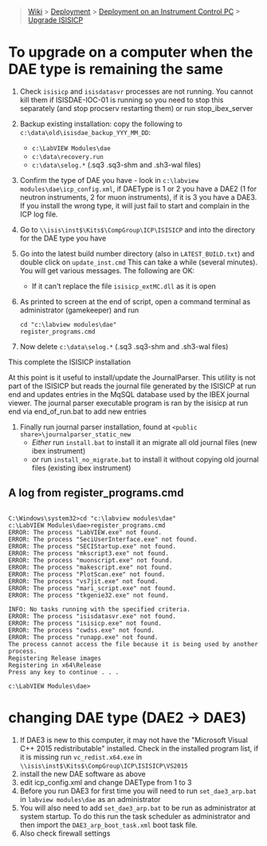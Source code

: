 > [Wiki](Home) > [Deployment](Deployment) > [Deployment on an Instrument Control PC](Deployment-on-an-Instrument-Control-PC) > [Upgrade ISISICP](Upgrade-ISISICP)

# To upgrade on a computer when the DAE type is remaining the same

1. Check `isisicp` and `isisdatasvr` processes are not running. You cannot kill them if ISISDAE-IOC-01 is running so you need to stop this separately (and stop procserv restarting them) or run stop_ibex_server  
1. Backup existing installation: copy the following to `c:\data\old\isisdae_backup_YYY_MM_DD`:
    - `c:\LabVIEW Modules\dae`
    - `c:\data\recovery.run`
    - `c:\data\selog.*` (.sq3 .sq3-shm and .sh3-wal files)

1. Confirm the type of DAE you have - look in `c:\labview modules\dae\icp_config.xml`, if DAEType is 1 or 2 you have a DAE2 (1 for neutron instruments, 2 for muon instruments), if it is 3 you have a DAE3. If you install the wrong type, it will just fail to start and complain in the ICP log file.
1. Go to `\\isis\inst$\Kits$\CompGroup\ICP\ISISICP` and into the directory for the DAE type you have
1. Go into the latest build number directory (also in `LATEST_BUILD.txt`) and double click on `update_inst.cmd`
   This can take a while (several minutes). You will get various messages. The following are OK:
    * If it can't replace the file `isisicp_extMC.dll` as it is open
1. As printed to screen at the end of script, open a command terminal as administrator (gamekeeper) and run
   ```
   cd "c:\labview modules\dae"
   register_programs.cmd
   ```
1. Now delete `c:\data\selog.*` (.sq3 .sq3-shm and .sh3-wal files)

This complete the ISISICP installation

At this point is it useful to install/update the JournalParser. This utility is not part of the ISISICP
but reads the journal file generated by the ISISICP at run end and updates entries in the MqSQL database
 used by the IBEX journal viewer. The journal parser executable program is ran by the isisicp at run end 
via end_of_run.bat to add new entries  

1. Finally run journal parser installation, found at `<public share>\journalparser_static_new`
   - *Either* run `install.bat` to install it an migrate all old journal files (new ibex instrument)
   - *or* run `install_no_migrate.bat` to install it without copying old journal files (existing ibex instrument)


## A log from register_programs.cmd
```

C:\Windows\system32>cd "c:\labview modules\dae"
c:\LabVIEW Modules\dae>register_programs.cmd
ERROR: The process "LabVIEW.exe" not found.
ERROR: The process "SeciUserInterface.exe" not found.
ERROR: The process "SECIStartup.exe" not found.
ERROR: The process "mkscript3.exe" not found.
ERROR: The process "muonscript.exe" not found.
ERROR: The process "makescript.exe" not found.
ERROR: The process "PlotScan.exe" not found.
ERROR: The process "vs7jit.exe" not found.
ERROR: The process "mari_script.exe" not found.
ERROR: The process "tkgenie32.exe" not found.

INFO: No tasks running with the specified criteria.
ERROR: The process "isisdatasvr.exe" not found.
ERROR: The process "isisicp.exe" not found.
ERROR: The process "cwdss.exe" not found.
ERROR: The process "runapp.exe" not found.
The process cannot access the file because it is being used by another process.
Registering Release images
Registering in x64\Release
Press any key to continue . . .

c:\LabVIEW Modules\dae>
```

# changing DAE type (DAE2 -> DAE3)

1. If DAE3 is new to this computer, it may not have the "Microsoft Visual C++ 2015 redistributable" installed. Check in the installed program list, if it is missing run `vc_redist.x64.exe` in `\\isis\inst$\Kits$\CompGroup\ICP\ISISICP\VS2015`   
1. install the new DAE software as above
1. edit icp_config.xml and change DAEType from 1 to 3
1. Before you run DAE3 for first time you will need to run `set_dae3_arp.bat` in `labview modules\dae` as an administrator
1. You will also need to add `set_dae3_arp.bat` to be run as administrator at system startup. To do this run the task scheduler as administrator and then import the `DAE3_arp_boot_task.xml` boot task file.
1. Also check firewall settings 